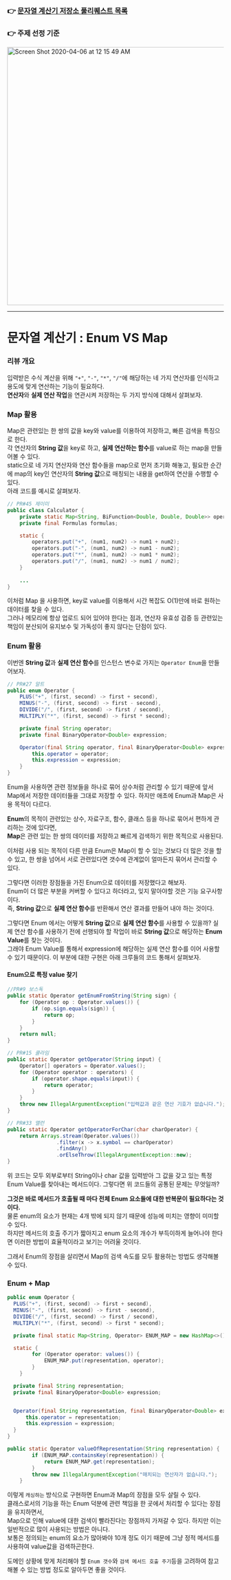 ### 👉 [문자열 계산기 저장소 풀리퀘스트 목록](https://github.com/woowacourse/java-calculator/pulls?q=is%3Apr+is%3Aclosed)
### 👉 주제 선정 기준
<img width="600" alt="Screen Shot 2020-04-06 at 12 15 49 AM" src="https://user-images.githubusercontent.com/42382027/78502422-1cccaa80-779c-11ea-99e6-84db08acbd22.png">

---
# 문자열 계산기 : Enum VS Map
### 리뷰 개요
입력받은 수식 계산을 위해 `"+"`, `"-"`, `"*"`, `"/"`에 해당하는 네 가지 연산자를 인식하고 용도에 맞게 연산하는 기능이 필요하다.  
**연산자**와 **실제 연산 작업**을 연관시켜 저장하는 두 가지 방식에 대해서 살펴보자.

### Map 활용
Map은 관련있는 한 쌍의 값을 key와 value를 이용하여 저장하고, 빠른 검색을 특징으로 한다.  
각 연산자의 **String 값**을 key로 하고, **실제 연산하는 함수**를 value로 하는 map을 만들어볼 수 있다.  
static으로 네 가지 연산자와 연산 함수들을 map으로 먼저 초기화 해놓고, 필요한 순간에 map의 key인 연산자의 **String 값**으로 매칭되는 내용을 get하여 연산을 수행할 수 있다.  
아래 코드를 예시로 살펴보자. 
``` java
// PR#45 제이미
public class Calculator {
    private static Map<String, BiFunction<Double, Double, Double>> operators = new HashMap<>();
    private final Formulas formulas;

    static {
        operators.put("+", (num1, num2) -> num1 + num2);
        operators.put("-", (num1, num2) -> num1 - num2);
        operators.put("*", (num1, num2) -> num1 * num2);
        operators.put("/", (num1, num2) -> num1 / num2);
    }
    
    ...
}
```
이처럼 Map 을 사용하면, key로 value를 이용해서 시간 복잡도 O(1)만에 바로 원하는 데이터를 찾을 수 있다.  
그러나 메모리에 항상 업로드 되어 있어야 한다는 점과, 연산자 유효성 검증 등 관련있는 책임이 분산되어 유지보수 및 가독성이 좋지 않다는 단점이 있다. 

### Enum 활용
이번엔 **String 값**과 **실제 연산 함수**를 인스턴스 변수로 가지는 `Operator Enum`을 만들어보자.
``` java
// PR#27 알트
public enum Operator {
    PLUS("+", (first, second) -> first + second),
    MINUS("-", (first, second) -> first - second),
    DIVIDE("/", (first, second) -> first / second),
    MULTIPLY("*", (first, second) -> first * second);

    private final String operator;
    private final BinaryOperator<Double> expression;

    Operator(final String operator, final BinaryOperator<Double> expression) {
        this.operator = operator;
        this.expression = expression;
    }
}
```
Enum을 사용하면 관련 정보들을 하나로 묶어 상수처럼 관리할 수 있기 때문에 앞서 Map에서 저장한 데이터들을 그대로 저장할 수 있다.
하지만 애초에 Enum과 Map은 사용 목적이 다르다.

**Enum**의 목적이 관련있는 상수, 자료구조, 함수, 클래스 등을 하나로 묶어서 편하게 관리하는 것에 있다면,  
**Map**은 관련 있는 한 쌍의 데이터를 저장하고 빠르게 검색하기 위한 목적으로 사용된다.

이처럼 사용 되는 목적이 다른 만큼 Enum은 Map이 할 수 있는 것보다 더 많은 것을 할 수 있고, 
한 쌍을 넘어서 서로 관련있다면 갯수에 관계없이 얼마든지 묶어서 관리할 수 있다.

그렇다면 이러한 장점들을 가진 Enum으로 데이터를 저장했다고 해보자.  
Enum이 더 많은 부분을 커버할 수 있다고 하더라고, 잊지 말아야할 것은 기능 요구사항이다.  
즉, **String 값**으로 **실제 연산 함수**를 반환해서 연산 결과를 만들어 내야 하는 것이다.  

그렇다면 Enum 에서는 어떻게 **String 값**으로 **실제 연산 함수**를 사용할 수 있을까?
실제 연산 함수를 사용하기 전에 선행되야 할 작업이 바로 **String 값**으로 해당하는 **Enum Value**를 찾는 것이다.  
그래야 Enum Value를 통해서 expression에 해당하는 실제 연산 함수를 이어 사용할 수 있기 때문이다.
이 부분에 대한 구현은 아래 크루들의 코드 통해서 살펴보자.

#### Enum으로 특정 value 찾기
```java
//PR#9 보스독
public static Operator getEnumFromString(String sign) {
    for (Operator op : Operator.values()) {
        if (op.sign.equals(sign)) {
            return op;
        }
    }
    return null;
}
```
```java
// PR#15 쿨라임
public static Operator getOperator(String input) {
    Operator[] operators = Operator.values();
    for (Operator operator : operators) {
        if (operator.shape.equals(input)) {
            return operator;
        }
    }
    throw new IllegalArgumentException("입력값과 같은 연산 기호가 없습니다.");
}
```
``` java
// PR#33 앨런
public static Operator getOperatorForChar(char charOperator) {
    return Arrays.stream(Operator.values())
                .filter(x -> x.symbol == charOperator)
                .findAny()
                .orElseThrow(IllegalArgumentException::new);
}
```

위 코드는 모두 외부로부터 String이나 char 값을 입력받아 그 값을 갖고 있는 특정 Enum Value를 찾아내는 메서드이다. 
그렇다면 위 코드들의 공통된 문제는 무엇일까?  

**그것은 바로 메서드가 호출될 때 마다 전체 Enum 요소들에 대한 반복문이 필요하다는 것이다.**   
물론 enum의 요소가 현재는 4개 밖에 되지 않기 때문에 성능에 미치는 영향이 미미할 수 있다.  
하지만 메서드의 호출 주기가 짧아지고 enum 요소의 개수가 부득이하게 늘어나야 한다면 이러한 방법이 효율적이라고 보기는 어려울 것이다.

그래서 Enum의 장점을 살리면서 Map의 검색 속도를 모두 활용하는 방법도 생각해볼 수 있다. 

### Enum + Map
``` java
public enum Operator {
  PLUS("+", (first, second) -> first + second),
  MINUS("-", (first, second) -> first - second),
  DIVIDE("/", (first, second) -> first / second),
  MULTIPLY("*", (first, second) -> first * second);

  private final static Map<String, Operator> ENUM_MAP = new HashMap<>();

  static {
        for (Operator operator: values()) {
            ENUM_MAP.put(representation, operator);
        }
    }

  private final String representation;
  private final BinaryOperator<Double> expression;


  Operator(final String representation, final BinaryOperator<Double> expression) {
      this.operator = representation;
      this.expression = expression;
  }
}

public static Operator valueOfRepresentation(String representation) {
        if (ENUM_MAP.containsKey(representation)) {
            return ENUM_MAP.get(representation);
        }
        throw new IllegalArgumentException("매치되는 연산자가 없습니다.");
    }
```

이렇게 `캐싱하는` 방식으로 구현하면 Enum과 Map의 장점을 모두 살릴 수 있다.  
클래스로서의 기능을 하는 Enum 덕분에 관련 책임을 한 곳에서 처리할 수 있다는 장점을 유지하면서,  
Map으로 인해 value에 대한 검색이 빨라진다는 장점까지 가져갈 수 있다.
하지만 이는 일반적으로 많이 사용되는 방법은 아니다.  
보통은 정의되는 enum의 요소가 많아봐야 10개 정도 이기 때문에 그냥 정적 메서드를 사용하여 value값을 검색하곤한다.

도메인 상황에 맞게 처리해야 할 `Enum 갯수`와 `검색 메서드 호출 주기`등을 고려하여 참고해볼 수 있는 방법 정도로 알아두면 좋을 것이다. 
